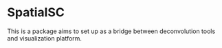 # SpatialSC

This is a package aims to set up as a bridge between deconvolution tools and visualization platform.



